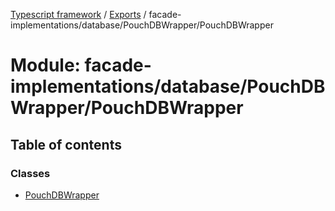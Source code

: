 [Typescript framework](../index.md) / [Exports](../modules.md) / facade-implementations/database/PouchDBWrapper/PouchDBWrapper

# Module: facade-implementations/database/PouchDBWrapper/PouchDBWrapper

## Table of contents

### Classes

- [PouchDBWrapper](../classes/facade_implementations_database_PouchDBWrapper_PouchDBWrapper.PouchDBWrapper.md)
